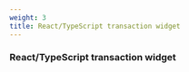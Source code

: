 ```yaml
---
weight: 3
title: React/TypeScript transaction widget 
---
```



### React/TypeScript transaction widget